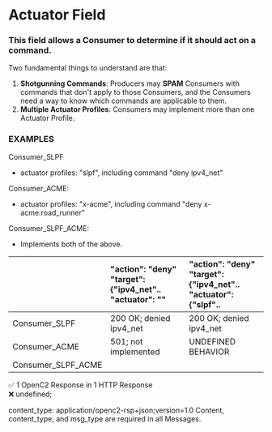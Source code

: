 # Actuator Field

### This field allows a Consumer to determine if it should act on a command.

Two fundamental things to understand are that:

1. **Shotgunning Commands**: Producers may **SPAM** Consumers with commands that don't apply to those Consumers, and the Consumers need a way to know which commands are applicable to them.
1. **Multiple Actuator Profiles**: Consumers may implement more than one Actuator Profile.



### EXAMPLES

Consumer_SLPF
* actuator profiles: "slpf", including command "deny ipv4_net"

Consumer_ACME: 
* actuator profiles: "x-acme", including command "deny x-acme:road_runner"

Consumer_SLPF_ACME: 
* Implements both of the above.

|             |"action": "deny" <br> "target": {"ipv4_net".. <br> "actuator": "" | "action": "deny" <br> "target": {"ipv4_net".. <br> "actuator": {"slpf".. |
|-|:-|:-|
|Consumer_SLPF| 200 OK; denied ipv4_net              | 200 OK; denied ipv4_net |
|Consumer_ACME| 501; not implemented                                                        | UNDEFINED BEHAVIOR |
|Consumer_SLPF_ACME|                                                             | |




&#x2705; 1 OpenC2 Response in 1 HTTP Response     
&#x274C; undefined;

content_type: application/openc2-rsp+json;version=1.0
Content, content_type, and msg_type are required in all Messages.
